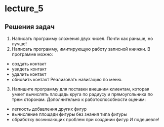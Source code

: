 # lecture_5
## Решения задач
1. Написать программу сложения двух чисел.
Почти как раньше, но лучше!
2. Написать программу, имитирующую
работу записной книжки.
В программе можно:
- создать контакт
- увидеть контакт
- удалить контакт
- обновить контакт
Реализовать навигацию по меню.
3. Напишите программу для поставки внешним клиентам, которая умеет
вычислять площадь круга по радиусу и прямоугольника по трем
сторонам.
Дополнительно к работоспособности оценим:
- легкость добавления других фигур
- вычисление площади фигуры без знания типа фигуры
- обработку возникающих проблем при создании фигур
И подешевле!
